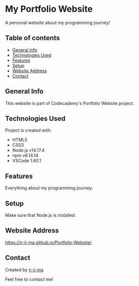 # My Portfolio Website

A personal website about my programming journey!

## Table of contents
+ [General Info](#general-info)
+ [Technologies Used](#technologies-used)
+ [Features](#features)
+ [Setup](#setup)
+ [Website Address](#website-address)
+ [Contact](#contact)

## General Info
This website is part of Codecademy's Portfolio Website project.

## Technologies Used

Project is created with:
+ HTML5
+ CSS3
+ Node.js v14.17.4
+ npm v6.14.14
+ VSCode 1.60.1

## Features
Everything about my programming journey.

## Setup
Make sure that Node.js is installed.

## Website Address
https://n-ii-ma.github.io/Portfolio-Website/

## Contact
Created by [n-ii-ma](https://github.com/n-ii-ma)

Feel free to contact me!
